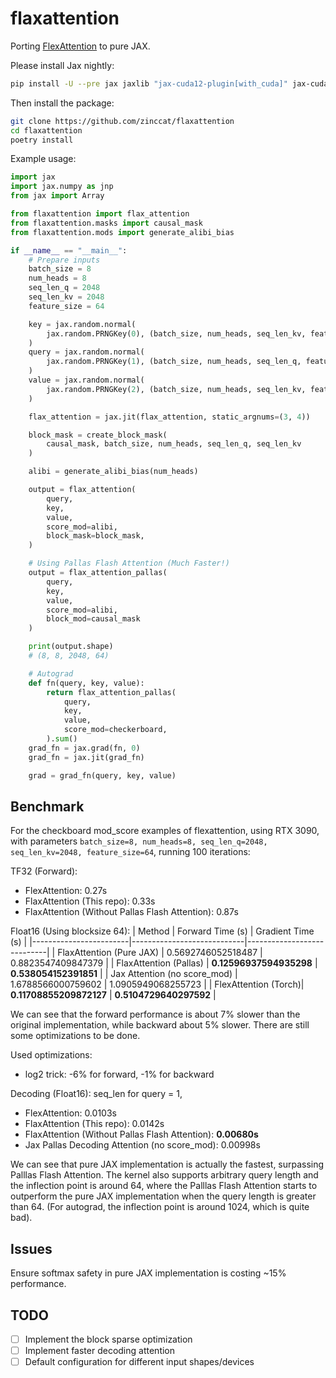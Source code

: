 # flaxattention

Porting [FlexAttention](https://github.com/pytorch-labs/attention-gym) to pure JAX.

Please install Jax nightly: 
```bash
pip install -U --pre jax jaxlib "jax-cuda12-plugin[with_cuda]" jax-cuda12-pjrt -f https://storage.googleapis.com/jax-releases/jax_nightly_releases.html
```
Then install the package:
```bash
git clone https://github.com/zinccat/flaxattention
cd flaxattention
poetry install
```

Example usage: 

```python
import jax
import jax.numpy as jnp
from jax import Array

from flaxattention import flax_attention
from flaxattention.masks import causal_mask
from flaxattention.mods import generate_alibi_bias

if __name__ == "__main__":
    # Prepare inputs
    batch_size = 8
    num_heads = 8
    seq_len_q = 2048
    seq_len_kv = 2048
    feature_size = 64

    key = jax.random.normal(
        jax.random.PRNGKey(0), (batch_size, num_heads, seq_len_kv, feature_size)
    )
    query = jax.random.normal(
        jax.random.PRNGKey(1), (batch_size, num_heads, seq_len_q, feature_size)
    )
    value = jax.random.normal(
        jax.random.PRNGKey(2), (batch_size, num_heads, seq_len_kv, feature_size)
    )

    flax_attention = jax.jit(flax_attention, static_argnums=(3, 4))

    block_mask = create_block_mask(
        causal_mask, batch_size, num_heads, seq_len_q, seq_len_kv
    )

    alibi = generate_alibi_bias(num_heads)

    output = flax_attention(
        query,
        key,
        value,
        score_mod=alibi,
        block_mask=block_mask,
    )

    # Using Pallas Flash Attention (Much Faster!)
    output = flax_attention_pallas(
        query,
        key,
        value,
        score_mod=alibi,
        block_mod=causal_mask
    )

    print(output.shape)
    # (8, 8, 2048, 64)

    # Autograd
    def fn(query, key, value):
        return flax_attention_pallas(
            query,
            key,
            value,
            score_mod=checkerboard,
        ).sum()
    grad_fn = jax.grad(fn, 0)
    grad_fn = jax.jit(grad_fn)

    grad = grad_fn(query, key, value)
```

## Benchmark

For the checkboard mod_score examples of flexattention, using RTX 3090, with parameters `batch_size=8, num_heads=8, seq_len_q=2048, seq_len_kv=2048, feature_size=64`, running 100 iterations:

TF32 (Forward):
- FlexAttention: 0.27s
- FlaxAttention (This repo): 0.33s
- FlaxAttention (Without Pallas Flash Attention): 0.87s

Float16 (Using blocksize 64):
| Method                 | Forward Time (s)           | Gradient Time (s)          |
|------------------------|----------------------------|----------------------------|
| FlaxAttention (Pure JAX) | 0.5692746052518487         | 0.8823547409847379         |
| FlaxAttention (Pallas)                 | **0.12596937594935298**        | **0.538054152391851** |
| Jax Attention (no score_mod)     | 1.6788566000759602        | 1.0905949068255723        |
| FlexAttention (Torch)| **0.11708855209872127**        | **0.5104729640297592**         |

We can see that the forward performance is about 7% slower than the original implementation, while backward about 5% slower. There are still some optimizations to be done.

Used optimizations:
- log2 trick: -6% for forward, -1% for backward

Decoding (Float16):
seq_len for query = 1,
- FlexAttention: 0.0103s
- FlaxAttention (This repo): 0.0142s
- FlaxAttention (Without Pallas Flash Attention): **0.00680s**
- Jax Pallas Decoding Attention (no score_mod): 0.00998s

We can see that pure JAX implementation is actually the fastest, surpassing Palllas Flash Attention. The kernel also supports arbitrary query length and the inflection point is around 64, where the Palllas Flash Attention starts to outperform the pure JAX implementation when the query length is greater than 64. (For autograd, the inflection point is around 1024, which is quite bad).

## Issues
Ensure softmax safety in pure JAX implementation is costing ~15% performance.

## TODO
- [ ] Implement the block sparse optimization
- [ ] Implement faster decoding attention
- [ ] Default configuration for different input shapes/devices